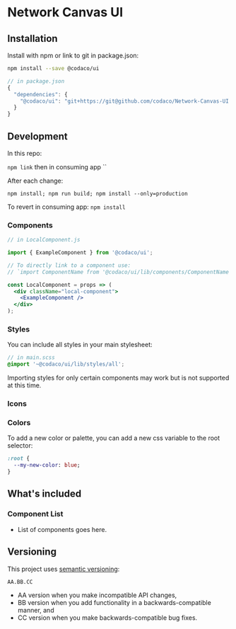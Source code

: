 # Network Canvas UI

## Installation

Install with npm or link to git in package.json:

```sh
npm install --save @codaco/ui
```

```js
// in package.json
{
  "dependencies": {
    "@codaco/ui": "git+https://git@github.com/codaco/Network-Canvas-UI.git"
  }
}
```

## Development

In this repo:

`npm link` then in consuming app ``

After each change:

`npm install; npm run build; npm install --only=production`

To revert in consuming app: `npm install`

### Components

```jsx
// in LocalComponent.js

import { ExampleComponent } from '@codaco/ui';

// To directly link to a component use:
// `import ComponentName from '@codaco/ui/lib/components/ComponentName'`;

const LocalComponent = props => (
  <div className="local-component">
    <ExampleComponent />
  </div>
);
```

### Styles

You can include all styles in your main stylesheet:

```scss
// in main.scss
@import '~@codaco/ui/lib/styles/all';
```

Importing styles for only certain components may work but is not supported at this time.

### Icons

### Colors

To add a new color or palette, you can add a new css variable to the root selector:

``` SASS
:root {
  --my-new-color: blue;
}
```

## What's included

### Component List

- List of components goes here.

## Versioning

This project uses [semantic versioning](http://semver.org/):

`
AA.BB.CC
`

- AA version when you make incompatible API changes,
- BB version when you add functionality in a backwards-compatible manner, and
- CC version when you make backwards-compatible bug fixes.
